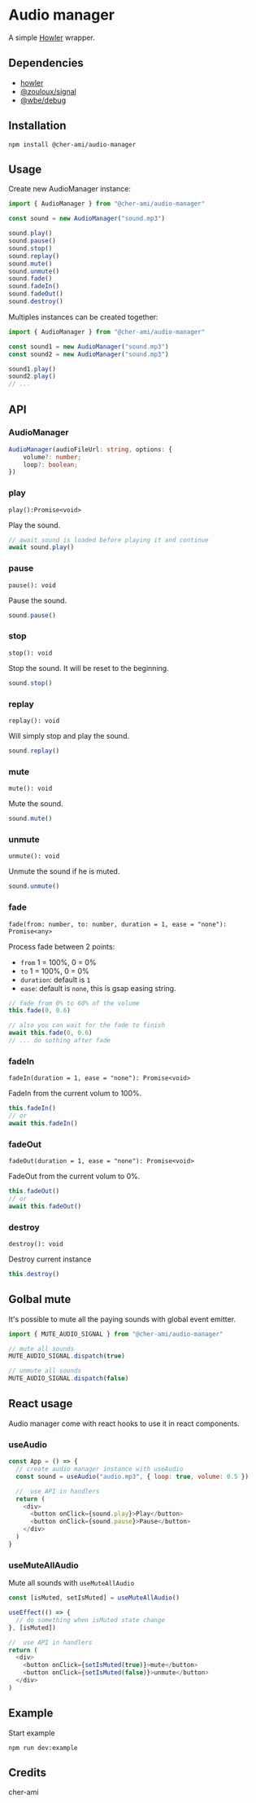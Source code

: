 # Audio manager

A simple [Howler](https://howlerjs.com/) wrapper.

## Dependencies

- [howler](https://howlerjs.com/)
- [@zouloux/signal](https://www.npmjs.com/package/@zouloux/signal)
- [@wbe/debug](https://www.npmjs.com/package/@wbe/debug)

## Installation

```shell
npm install @cher-ami/audio-manager
```

## Usage

Create new AudioManager instance:

```js
import { AudioManager } from "@cher-ami/audio-manager"

const sound = new AudioManager("sound.mp3")

sound.play()
sound.pause()
sound.stop()
sound.replay()
sound.mute()
sound.unmute()
sound.fade()
sound.fadeIn()
sound.fadeOut()
sound.destroy()
```

Multiples instances can be created together:

```js
import { AudioManager } from "@cher-ami/audio-manager"

const sound1 = new AudioManager("sound.mp3")
const sound2 = new AudioManager("sound.mp3")

sound1.play()
sound2.play()
// ...
```

## API

### AudioManager

```ts
AudioManager(audioFileUrl: string, options: {
    volume?: number;
    loop?: boolean;
})
```

### play

`play():Promise<void>`

Play the sound.

```js
// await sound is loaded before playing it and continue
await sound.play()
```

### pause

`pause(): void`

Pause the sound.

```js
sound.pause()
```

### stop

`stop(): void`

Stop the sound. It will be reset to the beginning.

```js
sound.stop()
```

### replay

`replay(): void`

Will simply stop and play the sound.

```js
sound.replay()
```

### mute

`mute(): void`

Mute the sound.

```js
sound.mute()
```

### unmute

`unmute(): void`

Unmute the sound if he is muted.

```js
sound.unmute()
```

### fade

`fade(from: number, to: number, duration = 1, ease = "none"): Promise<any>`

Process fade between 2 points:

- `from` 1 = 100%, 0 = 0%
- `to` 1 = 100%, 0 = 0%
- `duration`: default is `1`
- `ease`: default is `none`, this is gsap easing string.

```js
// fade from 0% to 60% of the volume
this.fade(0, 0.6)

// also you can wait for the fade to finish
await this.fade(0, 0.6)
// ... do sothing after fade
```

### fadeIn

`fadeIn(duration = 1, ease = "none"): Promise<void>`

FadeIn from the current volum to 100%.

```js
this.fadeIn()
// or
await this.fadeIn()
```

### fadeOut

`fadeOut(duration = 1, ease = "none"): Promise<void>`

FadeOut from the current volum to 0%.

```js
this.fadeOut()
// or
await this.fadeOut()
```

### destroy

`destroy(): void`

Destroy current instance

```js
this.destroy()
```

## Golbal mute

It's possible to mute all the paying sounds with global event emitter.

```js
import { MUTE_AUDIO_SIGNAL } from "@cher-ami/audio-manager"

// mute all sounds
MUTE_AUDIO_SIGNAL.dispatch(true)

// unmute all sounds
MUTE_AUDIO_SIGNAL.dispatch(false)
```

## React usage

Audio manager come with react hooks to use it in react components.

### useAudio

```js
const App = () => {
  // create audio manager instance with useAudio
  const sound = useAudio("audio.mp3", { loop: true, volume: 0.5 })

  //  use API in handlers
  return (
    <div>
      <button onClick={sound.play}>Play</button>
      <button onClick={sound.pause}>Pause</button>
    </div>
  )
}
```

### useMuteAllAudio

Mute all sounds with `useMuteAllAudio`

```js
const [isMuted, setIsMuted] = useMuteAllAudio()

useEffect(() => {
  // do something when isMuted state change
}, [isMuted])

//  use API in handlers
return (
  <div>
    <button onClick={setIsMuted(true)}>mute</button>
    <button onClick={setIsMuted(false)}>unmute</button>
  </div>
)
```

## Example

Start example

```shell
npm run dev:example
```

## Credits

cher-ami
